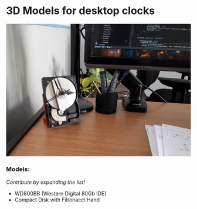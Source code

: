 # 3D Models for desktop clocks

![Hard drive clock](WD800/img/Final.jpg)


### Models:  

_Contribute by expanding the list!_

  - WD800BB (Western Digital 80Gb IDE)  
  - Compact Disk with Fibonacci Hand 
